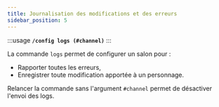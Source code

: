 ```yaml
---
title: Journalisation des modifications et des erreurs
sidebar_position: 5
---
```


:::usage
**`/config logs (#channel)`**
:::

La commande `logs` permet de configurer un salon pour : 
- Rapporter toutes les erreurs,
- Enregistrer toute modification apportée à un personnage.

Relancer la commande sans l'argument `#channel` permet de désactiver l'envoi des logs.


